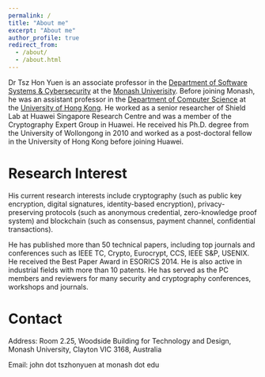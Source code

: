 ```yaml
---
permalink: /
title: "About me"
excerpt: "About me"
author_profile: true
redirect_from: 
  - /about/
  - /about.html
---
```


Dr Tsz Hon Yuen is an associate professor in the [Department of Software Systems & Cybersecurity](https://www.monash.edu/it/ssc) at the [Monash Univerisity](https://www.monash.edu/). Before joining Monash, he was an assistant professor in the [Department of Computer Science](https://www.cs.hku.hk/) at the [University of Hong Kong](https://www.hku.hk/). He worked as a senior researcher of Shield Lab at Huawei Singapore Research Centre and was a member of the Cryptography Expert Group in Huawei. He received his Ph.D. degree from the University of Wollongong in 2010 and worked as a post-doctoral fellow in the University of Hong Kong before joining Huawei. 

Research Interest
======
His current research interests include cryptography (such as public key encryption, digital signatures, identity-based encryption), privacy-preserving protocols (such as anonymous credential, zero-knowledge proof system) and blockchain (such as consensus, payment channel, confidential transactions). 

He has published more than 50 technical papers, including top journals and conferences such as IEEE TC, Crypto, Eurocrypt, CCS, IEEE S&P, USENIX. He received the Best Paper Award in ESORICS 2014. He is also active in industrial fields with more than 10 patents. He has served as the PC members and reviewers for many security and cryptography conferences, workshops and journals.

Contact
=====
Address: Room 2.25, Woodside Building for Technology and Design, Monash University, Clayton VIC 3168, Australia

Email: john dot tszhonyuen at monash dot edu
